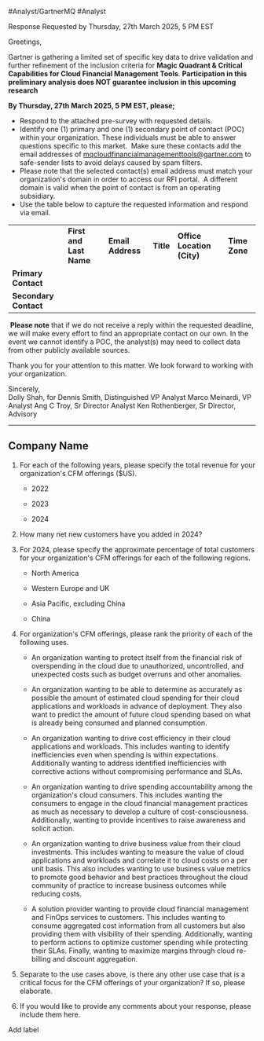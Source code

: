 #Analyst/GartnerMQ #Analyst 

Response Requested by Thursday, 27th March 2025, 5 PM EST 

Greetings, 

Gartner is gathering a limited set of specific key data to drive validation and further refinement of the inclusion criteria for **Magic Quadrant & Critical Capabilities for Cloud Financial Management Tools**. **Participation in this preliminary analysis does NOT guarantee inclusion in this upcoming research** 

**By Thursday, 27th March 2025, 5 PM EST, please;**

- Respond to the attached pre-survey with requested details. 
- Identify one (1) primary and one (1) secondary point of contact (POC) within your organization. These individuals must be able to answer questions specific to this market.  Make sure these contacts add the email addresses of [mqcloudfinancialmanagementtools@gartner.com](mailto:mqcloudfinancialmanagementtools@gartner.com "mailto:mqcloudfinancialmanagementtools@gartner.com") to safe-sender lists to avoid delays caused by spam filters. 
- Please note that the selected contact(s) email address must match your organization's domain in order to access our RFI portal.  A different domain is valid when the point of contact is from an operating subsidiary.  
- Use the table below to capture the requested information and respond via email. 

|   |   |   |   |   |   |
|---|---|---|---|---|---|
||**First and Last Name**|**Email Address**|**Title**|**Office Location (City)**|**Time Zone**|
|**Primary Contact**||||||
|**Secondary Contact**||||||

 **Please note** that if we do not receive a reply within the requested deadline, we will make every effort to find an appropriate contact on our own. In the event we cannot identify a POC, the analyst(s) may need to collect data from other publicly available sources. 

Thank you for your attention to this matter. We look forward to working with your organization.

Sincerely,  
Dolly Shah, for
Dennis Smith, Distinguished VP Analyst
Marco Meinardi, VP Analyst
Ang C Troy, Sr Director Analyst
Ken Rothenberger, Sr Director, Advisory

---

## Company Name

1. For each of the following years, please specify the total revenue for your organization's CFM offerings ($US).
    
    - 2022
        
    - 2023
        
    - 2024
        
2. How many net new customers have you added in 2024?
    
3. For 2024, please specify the approximate percentage of total customers for your organization's CFM offerings for each of the following regions.
    
    - North America
        
    - Western Europe and UK
        
    - Asia Pacific, excluding China
        
    - China
        
4. For organization's CFM offerings, please rank the priority of each of the following uses.
    
    - An organization wanting to protect itself from the financial risk of overspending in the cloud due to unauthorized, uncontrolled, and unexpected costs such as budget overruns and other anomalies.
        
    - An organization wanting to be able to determine as accurately as possible the amount of estimated cloud spending for their cloud applications and workloads in advance of deployment. They also want to predict the amount of future cloud spending based on what is already being consumed and planned consumption.
        
    - An organization wanting to drive cost efficiency in their cloud applications and workloads. This includes wanting to identify inefficiencies even when spending is within expectations. Additionally wanting to address identified inefficiencies with corrective actions without compromising performance and SLAs.
        
    - An organization wanting to drive spending accountability among the organization's cloud consumers. This includes wanting the consumers to engage in the cloud financial management practices as much as necessary to develop a culture of cost-consciousness. Additionally, wanting to provide incentives to raise awareness and solicit action.
        
    - An organization wanting to drive business value from their cloud investments. This includes wanting to measure the value of cloud applications and workloads and correlate it to cloud costs on a per unit basis. This also includes wanting to use business value metrics to promote good behavior and best practices throughout the cloud community of practice to increase business outcomes while reducing costs.
        
    - A solution provider wanting to provide cloud financial management and FinOps services to customers. This includes wanting to consume aggregated cost information from all customers but also providing them with visibility of their spending. Additionally, wanting to perform actions to optimize customer spending while protecting their SLAs. Finally, wanting to maximize margins through cloud re-billing and discount aggregation.
        
5. Separate to the use cases above, is there any other use case that is a critical focus for the CFM offerings of your organization? If so, please elaborate.
    
6. If you would like to provide any comments about your response, please include them here.
    

Add label